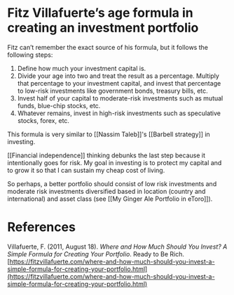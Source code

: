 # Fitz Villafuerte’s age formula in creating an investment portfolio

Fitz can’t remember the exact source of his formula, but it follows the following steps:

1. Define how much your investment capital is.
2. Divide your age into two and treat the result as a percentage. Multiply that percentage to your investment capital, and invest that percentage to low-risk investments like government bonds, treasury bills, etc.
3. Invest half of your capital to moderate-risk investments such as mutual funds, blue-chip stocks, etc.
4. Whatever remains, invest in high-risk investments such as speculative stocks, forex, etc.

This formula is very similar to [[Nassim Taleb]]'s [[Barbell strategy]] in investing.

[[Financial independence]] thinking debunks the last step because it intentionally goes for risk. My goal in investing is to protect my capital and to grow it so that I can sustain my cheap cost of living.

So perhaps, a better portfolio should consist of low risk investments and moderate risk investments diversified based in location (country and international) and asset class (see [[My Ginger Ale Portfolio in eToro]]).

# References

Villafuerte, F. (2011, August 18). *Where and How Much Should You Invest? A Simple Formula for Creating Your Portfolio*. Ready to Be Rich. [https://fitzvillafuerte.com/where-and-how-much-should-you-invest-a-simple-formula-for-creating-your-portfolio.html](https://fitzvillafuerte.com/where-and-how-much-should-you-invest-a-simple-formula-for-creating-your-portfolio.html)

